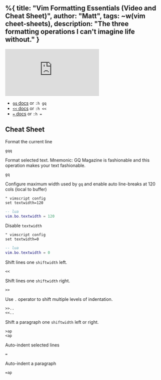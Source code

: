 %{
  title: "Vim Formatting Essentials (Video and Cheat Sheet)",
  author: "Matt",
  tags: ~w(vim cheet-sheets),
  description: "The three formatting operations I can't imagine life without."
}
---
<iframe
    class="embedded-yt"
    src="https://www.youtube.com/embed/l-kEyudr6YU?rel=0"
    title="YouTube video player"
    frameborder="0"
    allow="accelerometer; autoplay; clipboard-write; encrypted-media; gyroscope; picture-in-picture; web-share"
    referrerpolicy="strict-origin-when-cross-origin"
    allowfullscreen
>
</iframe>

- [`gq` docs](https://neovim.io/doc/user/change.html#gq) or `:h gq`
- [`<<` docs](https://neovim.io/doc/user/change.html#%3C%3C) or `:h <<`
- [`=` docs](https://neovim.io/doc/user/change.html#%3D) or `:h =`

## Cheat Sheet

Format the current line
```
gqq
```

Format selected text.
Mnemonic: GQ Magazine is fashionable and this operation makes your text fashionable.
```
gq
```

Configure maximum width used by `gq` and enable auto line-breaks at 120 cols (local to buffer)
```vimscript
" vimscript config
set textwidth=120
```
```lua
-- lua
vim.bo.textwidth = 120
```

Disable `textwidth`
```vimscript
" vimscript config
set textwidth=0
```

```lua
-- lua
vim.bo.textwidth = 0
```

Shift lines one `shiftwidth` left.
```
<<
```

Shift lines one `shiftwidth` right.
```
>>
```

Use `.` operator to shift multiple levels of indentation.
```
>>..
<<..
```

Shift a paragraph one `shiftwidth` left or right.
```
>ap
<ap
```

Auto-indent selected lines
```
=
```

Auto-indent a paragraph
```
=ap
```
